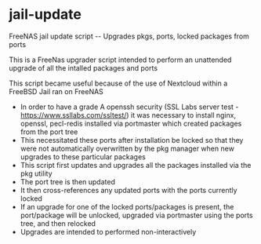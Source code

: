 # jail-update
FreeNAS jail update script -- Upgrades pkgs, ports, locked packages from ports

This is a FreeNas upgrader script intended to perform an unattended upgrade of all the intalled packages and ports

This script became useful because of the use of Nextcloud within a FreeBSD Jail ran on FreeNAS
- In order to have a grade A openssh security (SSL Labs server test - https://www.ssllabs.com/ssltest/) it was necessary to install nginx, openssl, pecl-redis installed via portmaster which created packages from the port tree
- This necessitated these ports after installation be locked so that they were not automatically overwritten by the pkg manager when new upgrades to these particular packages
- This script first updates and upgrades all the packages installed via the pkg utility
- The port tree is then updated
- It then cross-references any updated ports with the ports currently locked
- If an upgrade for one of the locked ports/packages is present, the port/package will be unlocked, upgraded via portmaster using the ports tree, and then relocked
- Upgrades are intended to performed non-interactively
